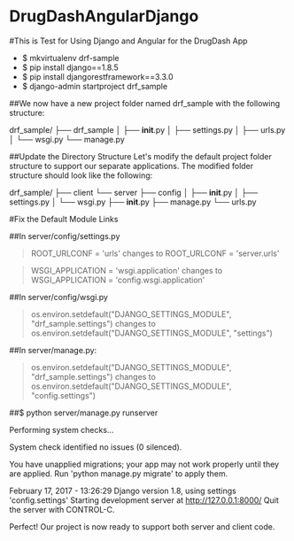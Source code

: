 # DrugDashAngularDjango

#This is Test for Using Django and Angular for the DrugDash App
<ul>
 <li>$ mkvirtualenv drf-sample</li>
 <li>$ pip install django==1.8.5</li>
 <li>$ pip install djangorestframework==3.3.0</li>
 <li>$ django-admin startproject drf_sample</li>
</ul>
##We now have a new project folder named drf_sample with the following structure:

 drf_sample/
 ├── drf_sample
 │   ├── __init__.py
 │   ├── settings.py
 │   ├── urls.py
 │   └── wsgi.py
 └── manage.py

##Update the Directory Structure
Let's modify the default project folder structure to support our separate applications. The modified folder structure should look like the following:

 drf_sample/
 ├── client
 └── server
   ├── config
   │   ├── __init__.py
   │   ├── settings.py
   │   └── wsgi.py
   ├── __init__.py
   ├── manage.py
   └── urls.py

#Fix the Default Module Links

##In server/config/settings.py
<blockquote>
<p>ROOT_URLCONF = 'urls'
   changes to
   ROOT_URLCONF = 'server.urls'</p>
</blockquote>

<blockquote>
 <p>WSGI_APPLICATION = 'wsgi.application'
    changes to
    WSGI_APPLICATION = 'config.wsgi.application'</p>
</blockquote>
##In server/config/wsgi.py
<blockquote>
<p>os.environ.setdefault("DJANGO_SETTINGS_MODULE", "drf_sample.settings")
   changes to
   os.environ.setdefault("DJANGO_SETTINGS_MODULE", "settings")</p>
</blockquote>
##In server/manage.py:

<blockquote>
<p> os.environ.setdefault("DJANGO_SETTINGS_MODULE", "drf_sample.settings")
   changes to
   os.environ.setdefault("DJANGO_SETTINGS_MODULE", "config.settings")</p>
</blockquote>

##$ python server/manage.py runserver

Performing system checks...

System check identified no issues (0 silenced).

You have unapplied migrations; your app may not work properly until they are applied.
Run 'python manage.py migrate' to apply them.

February 17, 2017 - 13:26:29
Django version 1.8, using settings 'config.settings'
Starting development server at http://127.0.0.1:8000/
Quit the server with CONTROL-C.

Perfect! Our project is now ready to support both server and client code.
